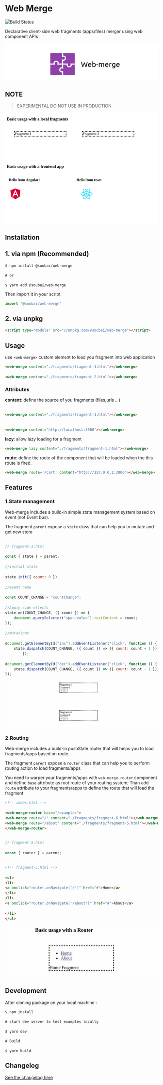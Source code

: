 # Web Merge

[![Build Status](https://travis-ci.org/AbderrahimSoubaiElidrissi/web-merge.svg?branch=master)](https://travis-ci.org/AbderrahimSoubaiElidrissi/web-merge)

Declarative client-side web fragments (apps/files) merger using web component APIs

![](assets/banner.png)


## NOTE
> EXPERIMENTAL DO NOT USE IN PRODUCTION


![](assets/preview.png)



## Installation

## 1. via npm  (Recommended)

```shell
$ npm install @soubai/web-merge

# or

$ yarn add @soubai/web-merge
```

Then import it in your script


```js
import '@soubai/web-merge'
```

## 2. via unpkg

```html
<script type="module" src="//unpkg.com/@soubai/web-merge"></script>
```



## Usage

use `<web-merge>` custom element to load you fragment into web application

```html
<web-merge content="./fragments/fragment-1.html"></web-merge>

<web-merge content="./fragments/fragment-2.html"></web-merge>
```

### Attributes 

**content**: define the source of you fragments (files,urls ...)
```html

<web-merge content="./fragments/fragment-1.html"></web-merge>


<web-merge content="http://localhost:3000"></web-merge>

```


**lazy**: allow lazy loading for a fragment 

```html
<web-merge lazy content="./fragments/fragment-1.html"></web-merge>

```

**route**: define the route of the component that will be loaded when the this route is fired.

```html
<web-merge route='/cart' content="http://127.0.0.1:3000"></web-merge>
```

## Features

### 1.State management

Web-merge includes a build-in simple state management system based on event (not Event bus).

The fragment `parent` expose a `state` class that can help you to mutate and get new store 

```js
        
// fragment-3.html

const { state } = parent;

//initial state 

state.init({ count: 0 })

//event name 

const COUNT_CHANGE = "countChange";

//Apply side effects 
state.on(COUNT_CHANGE, ({ count }) => {
    document.querySelector("span.value").textContent = count;
});

//mutations 

document.getElementById("inc").addEventListener("click", function () {
    state.dispatch(COUNT_CHANGE, ({ count }) => ({ count: count + 1 }));
        });

document.getElementById("dec").addEventListener("click", function () {
    state.dispatch(COUNT_CHANGE, ({ count }) => ({ count: count - 1 }));
});

```


![](assets/preview--2.gif)

### 2.Routing

Web-merge includes a build-in pushState router that will helps you to load fragments/apps based on route.

The fragment `parent` expose a `router` class that can help you to perform routing action to load fragments/apps

You need to warper your fragments/apps with  `web-merge-router` component and define `base` attribute as root route of your routing system; Than add `route` attribute to your fragments/apps to define the route that will load the fragment

```html
<!-- index.html -->

<web-merge-router base="/examples">
<web-merge route="/" content="./fragments/fragment-6.html"></web-merge>
<web-merge route="/about" content="./fragments/fragment-5.html"></web-merge>
</web-merge-router>


```

```js
        
// fragment-5.html

const { router } = parent;

```

```html
        
<!-- fragment-5.html -->

<ul>
<li>
<a onclick="router.onNavigate('/')" href="#">Home</a>
</li>
<li>
<a onclick="router.onNavigate('/about')" href="#">About</a>

</li>
</ul>

```


![](assets/preview-3.gif)



## Development 

After cloning package on your local machine :

```shell
$ npm install

# start dev server to test examples locally

$ yarn dev

# Build 

$ yarn build
```

## Changelog 


[See the changelog here](CHANGELOG.md)
